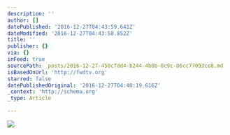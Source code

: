 ```yaml
---
description: ''
author: []
datePublished: '2016-12-27T04:43:59.641Z'
dateModified: '2016-12-27T04:43:58.852Z'
title: ''
publisher: {}
via: {}
inFeed: true
sourcePath: _posts/2016-12-27-450cfdd4-b244-4b0b-8c9c-06cc77093ce8.md
isBasedOnUrl: 'http://fwdtv.org'
starred: false
datePublishedOriginal: '2016-12-27T04:40:19.616Z'
_context: 'http://schema.org'
_type: Article

---
```

![](https://the-grid-user-content.s3-us-west-2.amazonaws.com/349b8cbc-00ea-4cdf-895b-948e99fe5be0.png)